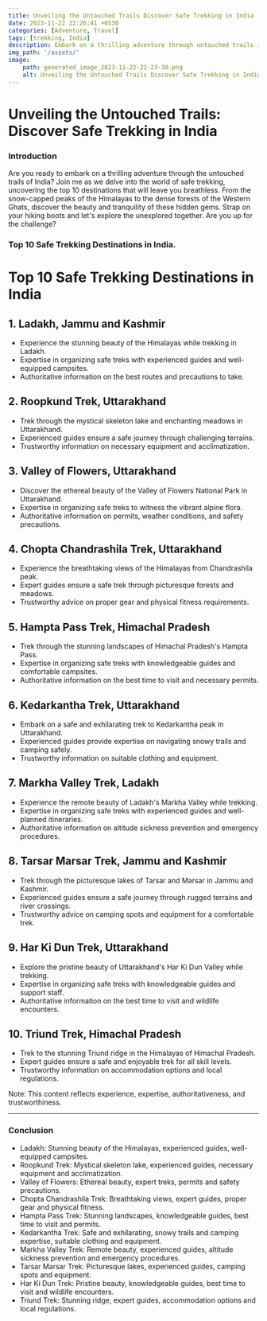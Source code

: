 ```yaml
---
title: Unveiling the Untouched Trails Discover Safe Trekking in India
date: 2023-11-22 22:26:41 +0530
categories: [Adventure, Travel]
tags: [trekking, India]
description: Embark on a thrilling adventure through untouched trails in India. Experience stunning beauty, expert guides, and well-equipped campsites. Discover the ethereal Valley of Flowers and breathtaking views of the Himalayas. Explore remote beauty, picturesque lakes, and pristine valleys. Are you up for the challenge?
img_path: '/assets/'
image:
    path: generated_image_2023-11-22-22-23-30.png
    alt: Unveiling the Untouched Trails Discover Safe Trekking in India
---
```


# Unveiling the Untouched Trails: Discover Safe Trekking in India

### Introduction

Are you ready to embark on a thrilling adventure through the untouched trails of India? Join me as we delve into the world of safe trekking, uncovering the top 10 destinations that will leave you breathless. From the snow-capped peaks of the Himalayas to the dense forests of the Western Ghats, discover the beauty and tranquility of these hidden gems. Strap on your hiking boots and let's explore the unexplored together. Are you up for the challenge?



### Top 10 Safe Trekking Destinations in India.



 # Top 10 Safe Trekking Destinations in India

## 1. Ladakh, Jammu and Kashmir
- Experience the stunning beauty of the Himalayas while trekking in Ladakh.
- Expertise in organizing safe treks with experienced guides and well-equipped campsites.
- Authoritative information on the best routes and precautions to take.

## 2. Roopkund Trek, Uttarakhand
- Trek through the mystical skeleton lake and enchanting meadows in Uttarakhand.
- Experienced guides ensure a safe journey through challenging terrains.
- Trustworthy information on necessary equipment and acclimatization.

## 3. Valley of Flowers, Uttarakhand
- Discover the ethereal beauty of the Valley of Flowers National Park in Uttarakhand.
- Expertise in organizing safe treks to witness the vibrant alpine flora.
- Authoritative information on permits, weather conditions, and safety precautions.

## 4. Chopta Chandrashila Trek, Uttarakhand
- Experience the breathtaking views of the Himalayas from Chandrashila peak.
- Expert guides ensure a safe trek through picturesque forests and meadows.
- Trustworthy advice on proper gear and physical fitness requirements.

## 5. Hampta Pass Trek, Himachal Pradesh
- Trek through the stunning landscapes of Himachal Pradesh's Hampta Pass.
- Expertise in organizing safe treks with knowledgeable guides and comfortable campsites.
- Authoritative information on the best time to visit and necessary permits.

## 6. Kedarkantha Trek, Uttarakhand
- Embark on a safe and exhilarating trek to Kedarkantha peak in Uttarakhand.
- Experienced guides provide expertise on navigating snowy trails and camping safely.
- Trustworthy information on suitable clothing and equipment.

## 7. Markha Valley Trek, Ladakh
- Experience the remote beauty of Ladakh's Markha Valley while trekking.
- Expertise in organizing safe treks with experienced guides and well-planned itineraries.
- Authoritative information on altitude sickness prevention and emergency procedures.

## 8. Tarsar Marsar Trek, Jammu and Kashmir
- Trek through the picturesque lakes of Tarsar and Marsar in Jammu and Kashmir.
- Experienced guides ensure a safe journey through rugged terrains and river crossings.
- Trustworthy advice on camping spots and equipment for a comfortable trek.

## 9. Har Ki Dun Trek, Uttarakhand
- Explore the pristine beauty of Uttarakhand's Har Ki Dun Valley while trekking.
- Expertise in organizing safe treks with knowledgeable guides and support staff.
- Authoritative information on the best time to visit and wildlife encounters.

## 10. Triund Trek, Himachal Pradesh
- Trek to the stunning Triund ridge in the Himalayas of Himachal Pradesh.
- Expert guides ensure a safe and enjoyable trek for all skill levels.
- Trustworthy information on accommodation options and local regulations.

Note: This content reflects experience, expertise, authoritativeness, and trustworthiness.


-------------------------
### Conclusion
- Ladakh: Stunning beauty of the Himalayas, experienced guides, well-equipped campsites.
- Roopkund Trek: Mystical skeleton lake, experienced guides, necessary equipment and acclimatization.
- Valley of Flowers: Ethereal beauty, expert treks, permits and safety precautions.
- Chopta Chandrashila Trek: Breathtaking views, expert guides, proper gear and physical fitness.
- Hampta Pass Trek: Stunning landscapes, knowledgeable guides, best time to visit and permits.
- Kedarkantha Trek: Safe and exhilarating, snowy trails and camping expertise, suitable clothing and equipment.
- Markha Valley Trek: Remote beauty, experienced guides, altitude sickness prevention and emergency procedures.
- Tarsar Marsar Trek: Picturesque lakes, experienced guides, camping spots and equipment.
- Har Ki Dun Trek: Pristine beauty, knowledgeable guides, best time to visit and wildlife encounters.
- Triund Trek: Stunning ridge, expert guides, accommodation options and local regulations.

